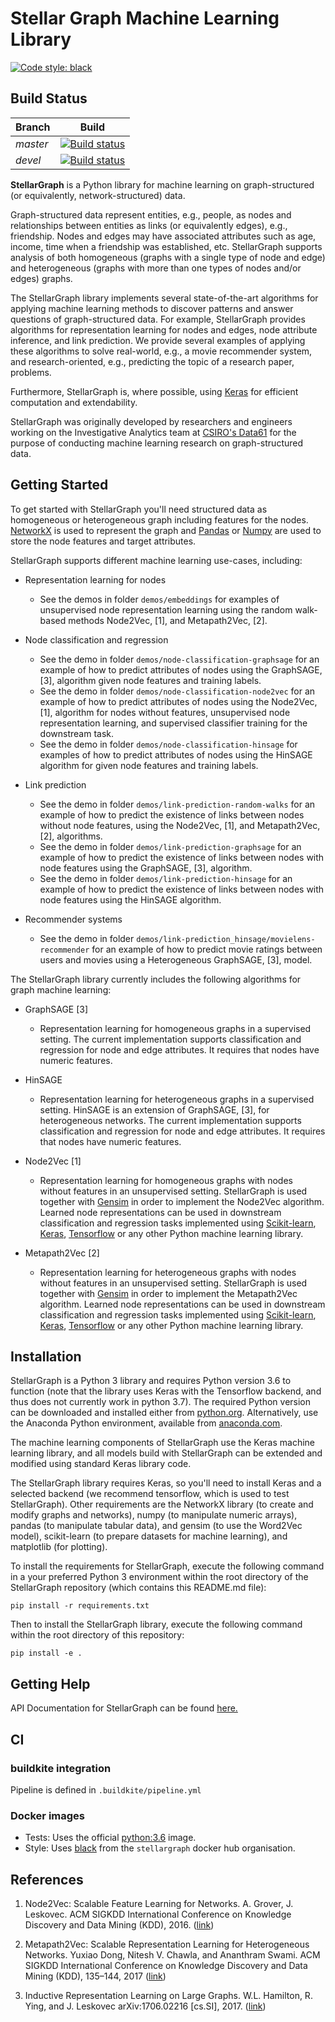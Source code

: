 # Stellar Graph Machine Learning Library

[![Code style: black](https://img.shields.io/badge/code%20style-black-000000.svg)](https://github.com/ambv/black)


## Build Status
|Branch|Build|
|:-----|:----:|
|*master*|[![Build status](https://badge.buildkite.com/34d537a018c6bf27cf154aa5bcc287b2e170d6e3391cd40c64.svg)](https://buildkite.com/stellar/stellar-ml?branch=master)|
|*devel*|[![Build status](https://badge.buildkite.com/34d537a018c6bf27cf154aa5bcc287b2e170d6e3391cd40c64.svg)](https://buildkite.com/stellar/stellar-ml?branch=develop)|

**StellarGraph** is a Python library for machine learning on graph-structured (or equivalently, network-structured) data. 

Graph-structured data represent entities, e.g., people, as nodes and relationships between entities as links (or
equivalently edges), e.g., friendship. Nodes and edges may have associated attributes such as age, income, time when
a friendship was established, etc. StellarGraph supports analysis of both homogeneous (graphs with a single type of node
and edge) and heterogeneous (graphs with more than one types of nodes and/or edges) graphs.

The StellarGraph library implements several state-of-the-art algorithms for applying machine learning methods to
discover patterns and answer questions of graph-structured data. For example, StellarGraph provides algorithms for
representation learning for nodes and edges, node attribute inference, and link prediction. We provide several
examples of applying these algorithms to solve real-world, e.g., a movie recommender system, and research-oriented, e.g., 
predicting the topic of a research paper, problems.

Furthermore, StellarGraph is, where possible, using [Keras](https://keras.io/) for efficient computation and extendability. 

StellarGraph was originally developed by researchers and engineers working on the Investigative Analytics team at
[CSIRO's Data61](https://www.data61.csiro.au/) for the purpose of conducting machine learning research on 
graph-structured data.

## Getting Started

To get started with StellarGraph you'll need structured data as homogeneous or heterogeneous graph including 
features for the nodes. [NetworkX](https://networkx.github.io/) is used to represent the graph and [Pandas](https://pandas.pydata.org/) 
or [Numpy](http://www.numpy.org/) are used to store the node  features and target attributes.

StellarGraph supports different machine learning use-cases, including:

* Representation learning for nodes
  - See the demos in folder `demos/embeddings` for examples of unsupervised node representation learning using the
  random walk-based methods Node2Vec, [1], and Metapath2Vec, [2].

* Node classification and regression
  - See the demo in folder `demos/node-classification-graphsage` for an example of how to predict attributes of nodes 
  using the GraphSAGE, [3], algorithm given node features and training labels.
  - See the demo in folder `demos/node-classification-node2vec` for an example of how to predict attributes of nodes 
  using the Node2Vec, [1], algorithm for nodes without features, unsupervised node representation learning, and 
  supervised classifier training for the downstream task.
  - See the demo in folder `demos/node-classification-hinsage` for examples of how to predict attributes of nodes 
  using the HinSAGE algorithm for given node features and training labels.

* Link prediction
  - See the demo in folder `demos/link-prediction-random-walks` for an example of how to predict the existence of links between nodes 
  without node features, using the Node2Vec, [1], and Metapath2Vec, [2], algorithms.
  - See the demo in folder `demos/link-prediction-graphsage` for an example of how to predict the existence of links between 
  nodes with node features using the GraphSAGE, [3], algorithm.
  - See the demo in folder `demos/link-prediction-hinsage` for an example of how to predict the existence of links between 
  nodes with node features using the HinSAGE algorithm.

* Recommender systems
  - See the demo in folder `demos/link-prediction_hinsage/movielens-recommender` for an example of how to predict 
  movie ratings between users and movies using a Heterogeneous GraphSAGE, [3], model.

The StellarGraph library currently includes the following algorithms for graph machine learning:

* GraphSAGE [3]
  - Representation learning for homogeneous graphs in a supervised setting. The current implementation supports 
  classification and regression for node and edge attributes. It requires that nodes have numeric features.

* HinSAGE
  - Representation learning for heterogeneous graphs in a supervised setting. HinSAGE is an extension of GraphSAGE, [3], 
  for heterogeneous networks. The current implementation supports classification and regression for node and edge 
  attributes. It requires that nodes have numeric features.

* Node2Vec [1]
  - Representation learning for homogeneous graphs with nodes without features in an unsupervised setting. 
  StellarGraph is used together with [Gensim](https://radimrehurek.com/gensim/) in order to implement 
  the Node2Vec algorithm. Learned node representations can be used in downstream classification and regression tasks 
  implemented using [Scikit-learn](http://scikit-learn.org/stable/), [Keras](https://keras.io/), 
  [Tensorflow](https://www.tensorflow.org/) or any other Python machine learning library.

* Metapath2Vec [2]
  - Representation learning for heterogeneous graphs with nodes without features in an unsupervised setting. 
  StellarGraph is used together with [Gensim](https://radimrehurek.com/gensim/) in order to implement 
  the Metapath2Vec algorithm. Learned node representations can be used in downstream classification and regression tasks 
  implemented using [Scikit-learn](http://scikit-learn.org/stable/), [Keras](https://keras.io/), 
  [Tensorflow](https://www.tensorflow.org/) or any other Python machine learning library.


## Installation
StellarGraph is a Python 3 library and requires Python version 3.6 to function (note that the library
uses Keras with the Tensorflow backend, and thus does not currently work in python 3.7). The required Python version 
can be downloaded and installed either from [python.org](http://python.org/). Alternatively, use the Anaconda Python 
environment, available from [anaconda.com](https://www.anaconda.com/download/).

The machine learning components of StellarGraph use the Keras machine learning library, and all models build with StellarGraph can be extended and modified using standard Keras library code.

The StellarGraph library requires Keras, so you'll need to install Keras and a selected backend (we recommend tensorflow, which is used to test StellarGraph).  Other requirements are the NetworkX library (to create and modify graphs and networks), numpy (to manipulate numeric arrays), pandas (to manipulate tabular data), and gensim (to use the Word2Vec model), scikit-learn (to prepare datasets for machine learning), and matplotlib (for plotting).

To install the requirements for StellarGraph, execute the following command in a your preferred Python 3 environment within the root directory of the StellarGraph repository (which contains this README.md file):

```
pip install -r requirements.txt
```

Then to install the StellarGraph library, execute the following command within the root directory of this repository:
```
pip install -e .
```

## Getting Help

API Documentation for StellarGraph can be found [here.](https://stellargraph.readthedocs.io)

## CI

### buildkite integration

Pipeline is defined in `.buildkite/pipeline.yml`

### Docker images

* Tests: Uses the official [python:3.6](https://hub.docker.com/_/python/) image.
* Style: Uses [black](https://hub.docker.com/r/stellargraph/black/) from the `stellargraph` docker hub organisation.

## References

1. Node2Vec: Scalable Feature Learning for Networks. A. Grover, J. Leskovec. ACM SIGKDD International Conference on 
Knowledge Discovery and Data Mining (KDD), 2016. ([link](https://snap.stanford.edu/node2vec/))

2. Metapath2Vec: Scalable Representation Learning for Heterogeneous Networks. Yuxiao Dong, Nitesh V. Chawla, and 
Ananthram Swami. ACM SIGKDD International Conference on Knowledge Discovery and Data Mining (KDD), 135–144, 2017
([link](https://ericdongyx.github.io/metapath2vec/m2v.html))

3. Inductive Representation Learning on Large Graphs. W.L. Hamilton, R. Ying, and J. Leskovec arXiv:1706.02216 
[cs.SI], 2017. ([link](http://snap.stanford.edu/graphsage/))
